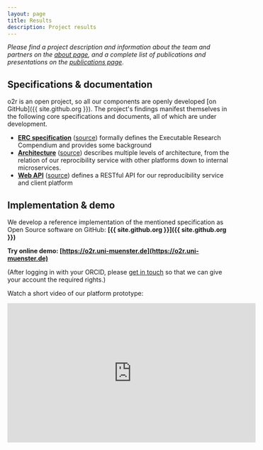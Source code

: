```yaml
---
layout: page
title: Results
description: Project results
---
```


_Please find a project description and information about the team and partners on the [about page](/about), and a complete list of publications and presentations on the [publications page](/publications)_.

## Specifications & documentation

o2r is an open project, so all our components are openly developed [on GitHub]({{ site.github.org }}). The project's findings manifest themselves in the following core specifications and documents, all of which are under development.

- **[ERC specification](http://o2r.info/erc-spec)** ([source](https://github.com/o2r-project/erc-spec)) formally defines the Executable Research Compendium and provides some background
- **[Architecture](http://o2r.info/architecture/)** ([source](https://github.com/o2r-project/architecture)) describes multiple levels of architecture, from the relation of our reprocibility service with other platforms down to internal microservices.
- **[Web API](http://o2r.info/o2r-web-api/)** ([source](https://github.com/o2r-project/o2r-web-api)) defines a RESTful API for our reproducibility service and client platform

## Implementation & demo

We develop a reference implementation of the mentioned specification as Open Source software on GitHub: **[{{ site.github.org }}]({{ site.github.org }})**

**Try online demo: [https://o2r.uni-muenster.de](https://o2r.uni-muenster.de)**

(After logging in with your ORCID, please [get in touch](mailto:daniel.nuest@uni-muenster.de) so that we can give your account the required rights.)

Watch a short video of our platform prototype:

<iframe width="560" height="315" src="https://www.youtube-nocookie.com/embed/Vy9b3pIWPd0?rel=0" frameborder="0" allowfullscreen></iframe>

